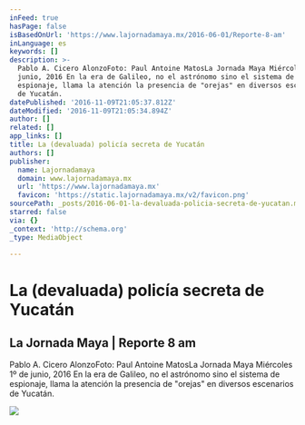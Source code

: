 ```yaml
---
inFeed: true
hasPage: false
isBasedOnUrl: 'https://www.lajornadamaya.mx/2016-06-01/Reporte-8-am'
inLanguage: es
keywords: []
description: >-
  Pablo A. Cicero AlonzoFoto: Paul Antoine MatosLa Jornada Maya Miércoles 1º de
  junio, 2016 En la era de Galileo, no el astrónomo sino el sistema de
  espionaje, llama la atención la presencia de "orejas" en diversos escenarios
  de Yucatán.
datePublished: '2016-11-09T21:05:37.812Z'
dateModified: '2016-11-09T21:05:34.894Z'
author: []
related: []
app_links: []
title: La (devaluada) policía secreta de Yucatán
authors: []
publisher:
  name: Lajornadamaya
  domain: www.lajornadamaya.mx
  url: 'https://www.lajornadamaya.mx'
  favicon: 'https://static.lajornadamaya.mx/v2/favicon.png'
sourcePath: _posts/2016-06-01-la-devaluada-policia-secreta-de-yucatan.md
starred: false
via: {}
_context: 'http://schema.org'
_type: MediaObject

---
```

# La (devaluada) policía secreta de Yucatán

<article style=""><h1>La Jornada Maya | Reporte 8 am</h1><p>Pablo A. Cicero AlonzoFoto: Paul Antoine MatosLa Jornada Maya Miércoles 1º de junio, 2016 En la era de Galileo, no el astrónomo sino el sistema de espionaje, llama la atención la presencia de "orejas" en diversos escenarios de Yucatán.</p><img src="https://img.lajornadamaya.mx/32/ji464t6486qc_640-414-cover" /></article>
